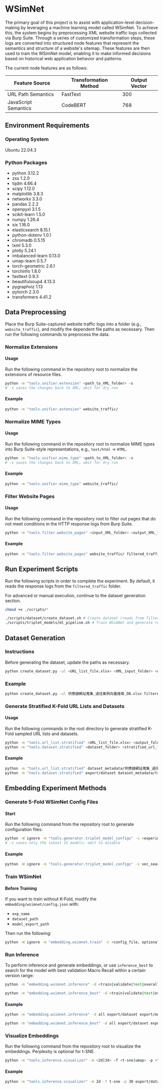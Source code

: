 # WSimNet

The primary goal of this project is to assist with application-level decision-making by leveraging a machine learning model called WSimNet. To achieve this, the system begins by preprocessing XML website traffic logs collected via Burp Suite. Through a series of customized transformation steps, these logs are converted into structured node features that represent the semantics and structure of a website's sitemap. These features are then used to train the WSimNet model, enabling it to make informed decisions based on historical web application behavior and patterns.

The current node features are as follows:

| Feature Source         | Transformation Method | Output Vector             |
|------------------------|------------------------|----------------------------|
| URL Path Semantics      | FastText               | 300                        |
| JavaScript Semantics    | CodeBERT               | 768                        |

## Environment Requirements

### Operating System

Ubuntu 22.04.3

### Python Packages

- python 3.12.2
- zss 1.2.0
- tqdm 4.66.4
- scipy 1.12.0
- matplotlib 3.8.3
- networkx 3.3.0
- pandas 2.2.2
- openpyxl 3.1.5
- scikit-learn 1.5.0
- numpy 1.26.4
- six 1.16.0
- elasticsearch 8.15.1
- python-dotenv 1.0.1
- chromadb 0.5.15
- lxml 5.3.0
- plotly 5.24.1
- imbalanced-learn 0.13.0
- umap-learn 0.5.7
- torch-geometric 2.6.1
- torchinfo 1.8.0
- fasttext 0.9.3
- beautifulsoup4 4.13.3
- pygraphviz 1.13
- pytorch 2.3.0
- transformers 4.41.2

## Data Preprocessing

Place the Burp Suite-captured website traffic logs into a folder (e.g., `website_traffic`), and modify the dependent file paths as necessary. Then run the following commands to preprocess the data.

### Normalize Extensions

#### Usage

Run the following command in the repository root to normalize the extensions of resource files.

```bash
python -m "tools.unifier.extension" <path_to_XML_folder> -s
# -s saves the changes back to XML; omit for dry run
```

#### Example

```bash
python -m "tools.unifier.extension" website_traffic/
```

### Normalize MIME Types

#### Usage

Run the following command in the repository root to normalize MIME types into Burp Suite-style representations, e.g., `text/html` → `HTML`.

```bash
python -m "tools.unifier.mime_type" <path_to_XML_folder> -s
# -s saves the changes back to XML; omit for dry run
```

#### Example

```bash
python -m "tools.unifier.mime_type" website_traffic/
```

### Filter Website Pages

#### Usage

Run the following command in the repository root to filter out pages that do not meet conditions in the HTTP response logs from Burp Suite.

```bash
python -m "tools.filter.website_pages" <input_XML_folder> <output_XML_folder>
```

#### Example

```bash
python -m "tools.filter.website_pages" website_traffic/ filtered_traffic
```

## Run Experiment Scripts

Run the following scripts in order to complete the experiment. By default, it reads the response logs from the `filtered_traffic` folder.

For advanced or manual execution, continue to the dataset generation section.

```bash
chmod +x ./scripts/*

./scripts/dataset/create_dataset.sh # Create dataset (reads from filtered_traffic by default)
./scripts/triplet_models/ml_pipeline.sh # Train WSimNet and generate results
```

## Dataset Generation

### Instructions

Before generating the dataset, update the paths as necessary.

```bash
python create_dataset.py -ul <URL_list_file.xlsx> <XML_input_folder> <document_folder> <output_folder>
```

### Example

```bash
python create_dataset.py -ul 供應鏈網站蒐集_過往案例向量搜尋_DB.xlsx filtered_traffic dataset_metadata export
```

### Generate Stratified K-Fold URL Lists and Datasets

#### Usage

Run the following commands in the root directory to generate stratified K-Fold sampled URL lists and datasets.

```bash
python -m "tools.url_list.stratified" <URL_list_file.xlsx> <output_folder> <filename_prefix>
python -m "tools.dataset.stratified" <dataset_folder> <stratified_url_folder> <url_list_prefix> <output_folder> <output_dataset_prefix>
```

#### Example

```bash
python -m "tools.url_list.stratified" dataset_metadata/供應鏈網站蒐集_過往案例向量搜尋_DB.xlsx dataset_metadata/train 供應鏈網站蒐集_過往案例向量搜尋
python -m "tools.dataset.stratified" export/dataset dataset_metadata/train 供應鏈網站蒐集_過往案例向量搜尋 export dataset
```

## Embedding Experiment Methods

### Generate 5-Fold WSimNet Config Files

#### Start

Run the following command from the repository root to generate configuration files:

```bash
python -W ignore -m "tools.generator.triplet_model_configs" -s <experiment_prefix> <experiment_suffix> <dataset_path> <model_output_path>
# -s saves only the latest 15 models; omit to disable
```

#### Example

```bash
python -W ignore -m "tools.generator.triplet_model_configs" -s vec_search '' export/dataset export/models
```

### Train WSimNet

#### Before Training

If you want to train without K-Fold, modify the `embedding/wsimnet/config.json` with:

- `exp_name`
- `dataset_path`
- `model_export_path`

Then run the following:

```bash
python -W ignore -m "embedding.wsimnet.train" -c <config_file, optional>
```

### Run Inference

To perform inference and generate embeddings, or use `inference_best` to search for the model with best validation Macro Recall within a certain version range:

```bash
python -m "embedding.wsimnet.inference" -d <train|validate|test|overall|all> <dataset_path> <model_path> <embedding_output_path> <output_filename>
```

```bash
python -m "embedding.wsimnet.inference_best" -d <train|validate|test|overall|all> <dataset_path> <model_folder> <embedding_output_path> <output_filename> -m <min_model_version>
```

#### Example

```bash
python -m "embedding.wsimnet.inference" -d all export/dataset export/models/embedding/wsimnet/vec_search_f1/wsimnet_final.model export/embeddings wsimnet_f1_inference_result

python -m "embedding.wsimnet.inference_best" -d all export/dataset export/models/embedding/wsimnet/vec_search_f1 export/embeddings wsimnet_f1_inference_result -m 35
```

### Visualize Embeddings

Run the following command from the repository root to visualize the embeddings. Perplexity is optional for t-SNE.

```bash
python -m "tools.inference.visualizer" -m <2d|3d> -f <t-sne|umap> -p <t-sne_perplexity> <dataset_path> <embedding_result_path> <title> <output_path> <output_filename>
```

#### Example

```bash
python -m "tools.inference.visualizer" -m 2d -f t-sne -p 30 export/dataset_f1 export/embeddings/wsimnet_f1_inference_result_overall.pkl 'WSimNet' export/figures wsimnet_f1_inference_result_overall
```
